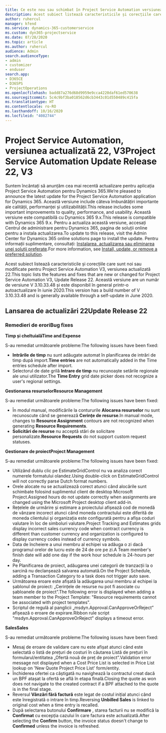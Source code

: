 ```yaml
---
title: Ce este nou sau schimbat în Project Service Automation versiunea actualizată 22, V3
description: Acest subiect listează caracteristicile și corecțiile care sunt disponibile în Project Service Automation V3, versiunea actualizată 22, V3.
author: ruhercul
manager: kfend
ms.service: dynamics-365-customerservice
ms.custom: dyn365-projectservice
ms.date: 07/28/2020
ms.topic: article
ms.author: ruhercul
audience: Admin
search.audienceType:
- admin
- customizer
- enduser
search.app:
- D365CE
- D365PS
- ProjectOperations
ms.openlocfilehash: badd87a276d68d9959e9cca4220daf61ed570638
ms.sourcegitcommit: 5c4c9bf3ba018562d6cb3443c01d550489c415fa
ms.translationtype: HT
ms.contentlocale: ro-RO
ms.lasthandoff: 10/16/2020
ms.locfileid: "4082744"
---
```

# <a name="project-service-automation-update-release-22-v3"></a><span data-ttu-id="0e51f-103">Project Service Automation, versiunea actualizată 22, V3</span><span class="sxs-lookup"><span data-stu-id="0e51f-103">Project Service Automation Update Release 22, V3</span></span>

<span data-ttu-id="0e51f-104">Suntem încântați să anunțăm cea mai recentă actualizare pentru aplicația Project Service Automation pentru Dynamics 365.</span><span class="sxs-lookup"><span data-stu-id="0e51f-104">We’re pleased to announce the latest update for the Project Service Automation application for Dynamics 365.</span></span> <span data-ttu-id="0e51f-105">Această versiune include câteva îmbunătățiri importante ale calității, performanței și utilizabilității.</span><span class="sxs-lookup"><span data-stu-id="0e51f-105">This release includes some important improvements to quality, performance, and usability.</span></span> <span data-ttu-id="0e51f-106">Această versiune este compatibilă cu Dynamics 365 9.x.</span><span class="sxs-lookup"><span data-stu-id="0e51f-106">This release is compatible with Dynamics 365 9.x.</span></span> <span data-ttu-id="0e51f-107">Pentru a actualiza această versiune, accesați Centrul de administrare pentru Dynamics 365, pagina de soluții online pentru a instala actualizarea.</span><span class="sxs-lookup"><span data-stu-id="0e51f-107">To update to this release, visit the Admin Center for Dynamics 365 online solutions page to install the update.</span></span> <span data-ttu-id="0e51f-108">Pentru informații suplimentare, consultați: [Instalarea, actualizarea sau eliminarea unei soluții preferate](https://docs.microsoft.com/power-platform/admin/install-remove-preferred-solution).</span><span class="sxs-lookup"><span data-stu-id="0e51f-108">For more information, see [Install, update, or remove a preferred solution](https://docs.microsoft.com/power-platform/admin/install-remove-preferred-solution).</span></span>

<span data-ttu-id="0e51f-109">Acest subiect listează caracteristicile și corecțiile care sunt noi sau modificate pentru Project Service Automation V3, versiunea actualizată 22.</span><span class="sxs-lookup"><span data-stu-id="0e51f-109">This topic lists the features and fixes that are new or changed for Project Service Automation V3, Update Release 22.</span></span> <span data-ttu-id="0e51f-110">Această versiune are un număr de versiune V 3.10.33.48 și este disponibil în general printr-o autoactualizare în iunie 2020.</span><span class="sxs-lookup"><span data-stu-id="0e51f-110">This version has a build number of V 3.10.33.48 and is generally available through a self-update in June 2020.</span></span>

## <a name="update-release-22"></a><span data-ttu-id="0e51f-111">Lansarea de actualizări 22</span><span class="sxs-lookup"><span data-stu-id="0e51f-111">Update Release 22</span></span>

### <a name="bug-fixes"></a><span data-ttu-id="0e51f-112">Remedieri de erori</span><span class="sxs-lookup"><span data-stu-id="0e51f-112">Bug fixes</span></span>



<span data-ttu-id="0e51f-113">**Timp și cheltuială**</span><span class="sxs-lookup"><span data-stu-id="0e51f-113">**Time and Expense**</span></span>

<span data-ttu-id="0e51f-114">S-au remediat următoarele probleme:</span><span class="sxs-lookup"><span data-stu-id="0e51f-114">The following issues have been fixed:</span></span>

- <span data-ttu-id="0e51f-115">**Intrările de timp** nu sunt adăugate automat în planificarea de intrări de timp după import.</span><span class="sxs-lookup"><span data-stu-id="0e51f-115">**Time entries** are not automatically added in the Time entries schedule after import.</span></span>
- <span data-ttu-id="0e51f-116">Selectorul de date grilă **Intrare de timp** nu recunoaște setările regionale ale unui utilizator.</span><span class="sxs-lookup"><span data-stu-id="0e51f-116">The **Time Entry** grid date picker does not recognize a user's regional settings.</span></span>

<span data-ttu-id="0e51f-117">**Gestionarea resurselor**</span><span class="sxs-lookup"><span data-stu-id="0e51f-117">**Resource Management**</span></span>

<span data-ttu-id="0e51f-118">S-au remediat următoarele probleme:</span><span class="sxs-lookup"><span data-stu-id="0e51f-118">The following issues have been fixed:</span></span>

- <span data-ttu-id="0e51f-119">În modul manual, modificările la contururile **Alocarea resurselor** nu sunt recunoscute când se generează **Cerințe de resurse**.</span><span class="sxs-lookup"><span data-stu-id="0e51f-119">In manual mode, changes to **Resource Assignment** contours are not recognized when generating **Resource Requirements**.</span></span>
- <span data-ttu-id="0e51f-120">**Solicitări de resurse** nu acceptă stări de solicitare personalizate.</span><span class="sxs-lookup"><span data-stu-id="0e51f-120">**Resource Requests** do not support custom request statuses.</span></span>

<span data-ttu-id="0e51f-121">**Gestionare de proiect**</span><span class="sxs-lookup"><span data-stu-id="0e51f-121">**Project Management**</span></span>

<span data-ttu-id="0e51f-122">S-au remediat următoarele probleme:</span><span class="sxs-lookup"><span data-stu-id="0e51f-122">The following issues have been fixed:</span></span>

- <span data-ttu-id="0e51f-123">Utilizând dublu clic pe EstimateGridControl nu va analiza corect numerele formatului olandez.</span><span class="sxs-lookup"><span data-stu-id="0e51f-123">Using double-click on EstimateGridControl will not correctly parse Dutch format numbers.</span></span>
- <span data-ttu-id="0e51f-124">Orele alocate nu se actualizează corect atunci când alocările sunt schimbate folosind suplimentul client de desktop Microsoft Project.</span><span class="sxs-lookup"><span data-stu-id="0e51f-124">Assigned hours do not update correctly when assignments are changed using the Microsoft Project desktop client add-in.</span></span>
- <span data-ttu-id="0e51f-125">Rețelele de urmărire și estimare a proiectului afișează cod de monedă de vânzare incorect atunci când moneda contractului este diferită de moneda clientului și organizația este configurată pentru a afișa coduri valutare în loc de simboluri valutare.</span><span class="sxs-lookup"><span data-stu-id="0e51f-125">Project Tracking and Estimates grids display incorrect sales currency code when contract currency is different than customer currency and organization is configured to display currency codes instead of currency symbols.</span></span>
- <span data-ttu-id="0e51f-126">Data de încheiere a unui membru al echipei va adăuga o zi dacă programul orelor de lucru este de 24 de ore pe zi.</span><span class="sxs-lookup"><span data-stu-id="0e51f-126">A Team member's finish date will add one day if the work hour schedule is 24-hours per day.</span></span>
- <span data-ttu-id="0e51f-127">Pe Planificarea de proiect, adăugarea unei categorii de tranzacții la o sarcină nu declanșează salvarea automată.</span><span class="sxs-lookup"><span data-stu-id="0e51f-127">On the Project Schedule, adding a Transaction Category to a task does not trigger auto save.</span></span>
- <span data-ttu-id="0e51f-128">Următoarea eroare este afișată la adăugarea unui membru al echipei la șablonul de proiect: „Cerințele de resurse nu pot fi asociate cu șabloanele de proiect”.</span><span class="sxs-lookup"><span data-stu-id="0e51f-128">The following error is displayed when adding a team member to the Project Template: "Resource requirements cannot be associated with project templates".</span></span> 
- <span data-ttu-id="0e51f-129">Scriptul de regulă al panglicii „msdyn.Approval.CanApproveOrReject” afișează o eroare de expirare.</span><span class="sxs-lookup"><span data-stu-id="0e51f-129">Ribbon rule script "msdyn.Approval.CanApproveOrReject" displays a timeout error.</span></span>

<span data-ttu-id="0e51f-130">**Sales**</span><span class="sxs-lookup"><span data-stu-id="0e51f-130">**Sales**</span></span>

<span data-ttu-id="0e51f-131">S-au remediat următoarele probleme:</span><span class="sxs-lookup"><span data-stu-id="0e51f-131">The following issues have been fixed:</span></span>

- <span data-ttu-id="0e51f-132">Mesaj de eroare de validare care nu este afișat atunci când este selectată o listă de prețuri de costuri în căutarea Listă de prețuri în formularul/entitatea „Ofertă nouă de preț de proiect”.</span><span class="sxs-lookup"><span data-stu-id="0e51f-132">Validation error message not displayed when a Cost Price List is selected in Price List lookup on 'New Quote Project Price List' form/entity.</span></span>
- <span data-ttu-id="0e51f-133">Închiderea ofertei ca câștigată nu navighează la contractul creat dacă un BPF atașat la ofertă se află în etapa finală.</span><span class="sxs-lookup"><span data-stu-id="0e51f-133">Closing the quote as won does not navigate to the created contract if a BPF attached to the quote is in the final stage.</span></span>
- <span data-ttu-id="0e51f-134">Reversul **Vânzări fără factură** este legat de costul inițial atunci când este înregistrată o intrare în timp.</span><span class="sxs-lookup"><span data-stu-id="0e51f-134">Reversing **Unbilled Sales** is linked to original cost when a time entry is recalled.</span></span>
- <span data-ttu-id="0e51f-135">După selectarea butonului **Confirmare** , starea facturii nu se modifică la **Confirmat** cu excepția cazului în care factura este actualizată.</span><span class="sxs-lookup"><span data-stu-id="0e51f-135">After selecting the **Confirm** button, the invoice status doesn't change to **Confirmed** unless the invoice is refreshed.</span></span>
